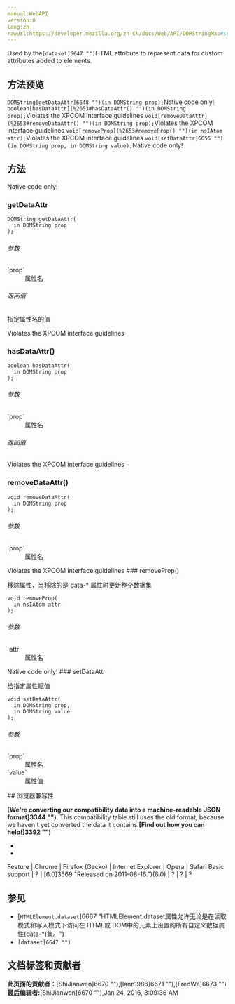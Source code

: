```yaml
---
manual:WebAPI
version:0
lang:zh
rawUrl:https://developer.mozilla.org/zh-CN/docs/Web/API/DOMStringMap#setDataAttr()
---
```






Used by the`[dataset]6647 "")`HTML attribute to represent data for custom attributes added to elements.


## 方法预览<a name="Method_overview"></a>
`DOMString[getDataAttr]6648 "")(in DOMString prop);`Native code only! 
`boolean[hasDataAttr](%2653#hasDataAttr() "")(in DOMString prop);`Violates the XPCOM interface guidelines 
`void[removeDataAttr](%2653#removeDataAttr() "")(in DOMString prop);`Violates the XPCOM interface guidelines 
`void[removeProp](%2653#removeProp() "")(in nsIAtom attr);`Violates the XPCOM interface guidelines 
`void[setDataAttr]6655 "")(in DOMString prop, in DOMString value);`Native code only! 


## 方法<a name="Methods"></a>
Native code only!
### getDataAttr<a name="getDataAttr"></a>


```
DOMString getDataAttr(
  in DOMString prop
);
```
<h6>参数</h6><dl><dt id=''>`prop`</dt><dd>属性名</dd></dl><h6>返回值</h6>

指定属性名的值

Violates the XPCOM interface guidelines
### hasDataAttr()<a name="hasDataAttr()"></a>


```
boolean hasDataAttr(
  in DOMString prop
);
```
<h6>参数</h6><dl><dt id=''>`prop`</dt><dd>属性名</dd></dl><h6>返回值</h6>



Violates the XPCOM interface guidelines
### removeDataAttr()<a name="removeDataAttr()"></a>


```
void removeDataAttr(
  in DOMString prop
);
```
<h6>参数</h6><dl><dt id=''>`prop`</dt><dd>属性名</dd></dl>Violates the XPCOM interface guidelines
### removeProp()<a name="removeProp()"></a>



移除属性，当移除的是 data-* 属性时更新整个数据集


```
void removeProp(
  in nsIAtom attr
);
```
<h6>参数</h6><dl><dt id=''>`attr`</dt><dd>属性名</dd></dl>Native code only!
### setDataAttr<a name="setDataAttr"></a>



给指定属性赋值


```
void setDataAttr(
  in DOMString prop,
  in DOMString value
);
```
<h6>参数</h6><dl><dt id=''>`prop`</dt><dd>属性名</dd><dt id=''>`value`</dt><dd>属性值</dd></dl>
## 浏览器兼容性<a name="浏览器兼容性"></a>


**[We&#39;re converting our compatibility data into a machine-readable JSON format]3344 "")**. This compatibility table still uses the old format, because we haven&#39;t yet converted the data it contains.**[Find out how you can help!]3392 "")**


* 
* 
Feature | Chrome | Firefox (Gecko) | Internet Explorer | Opera | Safari 
Basic support | ? | [6.0]3569 "Released on 2011-08-16.")(6.0) | ? | ? | ? 




## 参见<a name="参见"></a>

* [`HTMLElement.dataset`]6667 "HTMLElement.dataset属性允许无论是在读取模式和写入模式下访问在 HTML或 DOM中的元素上设置的所有自定义数据属性(data-*)集。")
* `[dataset]6647 "")`



## 文档标签和贡献者
**此页面的贡献者：**[ShiJianwen]6670 ""),[lann1986]6671 ""),[FredWe]6673 "")
**最后编辑者:**[ShiJianwen]6670 ""),<time>Jan 24, 2016, 3:09:36 AM</time>


